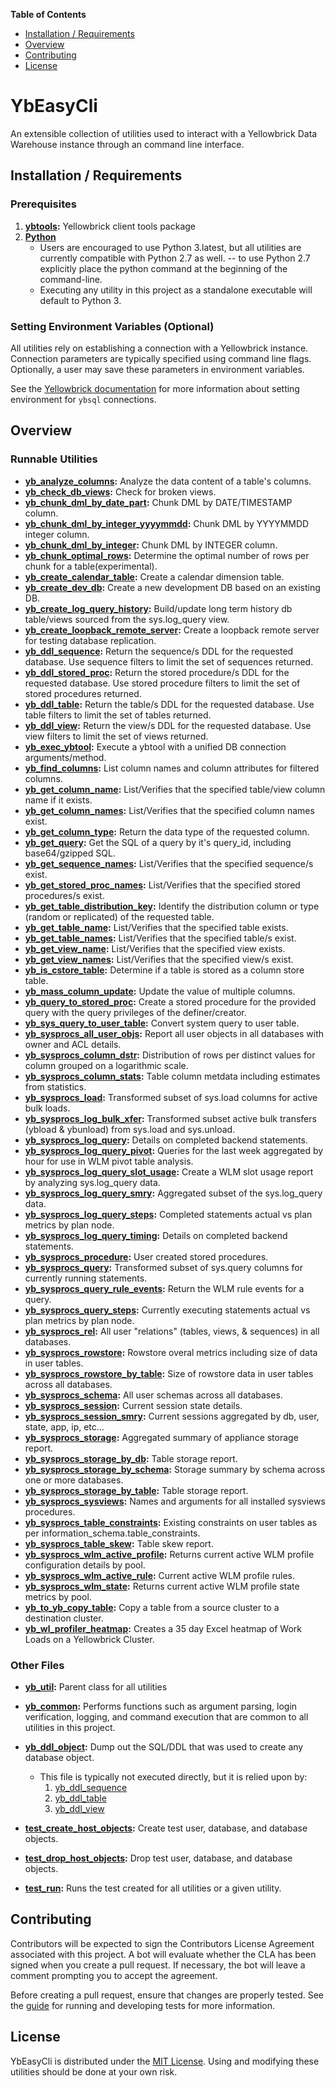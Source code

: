 **Table of Contents**

-  [Installation / Requirements](#installation)
-  [Overview](#overview)
-  [Contributing](#contributing)
-  [License](#license)

# YbEasyCli

An extensible collection of utilities used to interact with a Yellowbrick Data Warehouse instance through an command line interface.


<a id="installation"></a>

## Installation / Requirements

### Prerequisites

1.  **[ybtools](https://www.yellowbrick.com/docs/4.0/client_tools/client_tools_intro.html):**
    Yellowbrick client tools package
2.  **[Python](https://www.python.org)**
    - Users are encouraged to use Python 3.latest, but all utilities are currently compatible with Python 2.7 as well.
    -- to use Python 2.7 explicitly place the python command at the beginning of the command-line.
    - Executing any utility in this project as a standalone executable will default to Python 3.

### Setting Environment Variables (Optional)

All utilities rely on establishing a connection with a Yellowbrick instance.
Connection parameters are typically specified using command line flags.
Optionally, a user may save these parameters in environment variables.

See the [Yellowbrick documentation](https://www.yellowbrick.com/docs/5.2/administration/ybsql_env_variables.html) for more information about setting environment for `ybsql` connections.


<a id="overview"></a>

## Overview

### Runnable Utilities

-   **[yb_analyze_columns](./yb_analyze_columns.py):** Analyze the data content of a table's columns.
-   **[yb_check_db_views](./yb_check_db_views.py):** Check for broken views.
-   **[yb_chunk_dml_by_date_part](./yb_chunk_dml_by_date_part.py):** Chunk DML by DATE/TIMESTAMP column.
-   **[yb_chunk_dml_by_integer_yyyymmdd](./yb_chunk_dml_by_integer_yyyymmdd.py):** Chunk DML by YYYYMMDD integer column.
-   **[yb_chunk_dml_by_integer](./yb_chunk_dml_by_integer.py):** Chunk DML by INTEGER column.
-   **[yb_chunk_optimal_rows](./yb_chunk_optimal_rows.py):** Determine the optimal number of rows per chunk for a table(experimental).
-   **[yb_create_calendar_table](./yb_create_calendar_table.py):** Create a calendar dimension table.
-   **[yb_create_dev_db](./yb_create_dev_db.py):** Create a new development DB based on an existing DB.
-   **[yb_create_log_query_history](./yb_create_log_query_history.py):** Build/update long term history db table/views sourced from the sys.log_query view.
-   **[yb_create_loopback_remote_server](./yb_create_loopback_remote_server.py):** Create a loopback remote server for testing database replication.
-   **[yb_ddl_sequence](./yb_ddl_sequence.py):** Return the sequence/s DDL for the requested database.  Use sequence filters to limit the set of sequences returned.
-   **[yb_ddl_stored_proc](./yb_ddl_stored_proc.py):** Return the stored procedure/s DDL for the requested database.  Use stored procedure filters to limit the set of stored procedures returned.
-   **[yb_ddl_table](./yb_ddl_table.py):** Return the table/s DDL for the requested database.  Use table filters to limit the set of tables returned.
-   **[yb_ddl_view](./yb_ddl_view.py):** Return the view/s DDL for the requested database.  Use view filters to limit the set of views returned.
-   **[yb_exec_ybtool](./yb_exec_ybtool.py):** Execute a ybtool with a unified DB connection arguments/method.
-   **[yb_find_columns](./yb_find_columns.py):** List column names and column attributes for filtered columns.
-   **[yb_get_column_name](./yb_get_column_name.py):** List/Verifies that the specified table/view column name if it exists.
-   **[yb_get_column_names](./yb_get_column_names.py):** List/Verifies that the specified column names exist.
-   **[yb_get_column_type](./yb_get_column_type.py):** Return the data type of the requested column.
-   **[yb_get_query](./yb_get_query.py):** Get the SQL of a query by it's query_id, including base64/gzipped SQL.
-   **[yb_get_sequence_names](./yb_get_sequence_names.py):** List/Verifies that the specified sequence/s exist.
-   **[yb_get_stored_proc_names](./yb_get_stored_proc_names.py):** List/Verifies that the specified stored procedures/s exist.
-   **[yb_get_table_distribution_key](./yb_get_table_distribution_key.py):** Identify the distribution column or type (random or replicated) of the requested table.
-   **[yb_get_table_name](./yb_get_table_name.py):** List/Verifies that the specified table exists.
-   **[yb_get_table_names](./yb_get_table_names.py):** List/Verifies that the specified table/s exist.
-   **[yb_get_view_name](./yb_get_view_name.py):** List/Verifies that the specified view exists.
-   **[yb_get_view_names](./yb_get_view_names.py):** List/Verifies that the specified view/s exist.
-   **[yb_is_cstore_table](./yb_is_cstore_table.py):** Determine if a table is stored as a column store table.
-   **[yb_mass_column_update](./yb_mass_column_update.py):** Update the value of multiple columns.
-   **[yb_query_to_stored_proc](./yb_query_to_stored_proc.py):** Create a stored procedure for the provided query with the query privileges of the definer/creator.
-   **[yb_sys_query_to_user_table](./yb_sys_query_to_user_table.py):** Convert system query to user table.
-   **[yb_sysprocs_all_user_objs](./yb_sysprocs_all_user_objs.py):** Report all user objects in all databases with owner and ACL details.
-   **[yb_sysprocs_column_dstr](./yb_sysprocs_column_dstr.py):** Distribution of rows per distinct values for column grouped on a logarithmic scale.
-   **[yb_sysprocs_column_stats](./yb_sysprocs_column_stats.py):** Table column metdata including estimates from statistics.
-   **[yb_sysprocs_load](./yb_sysprocs_load.py):** Transformed subset of sys.load columns for active bulk loads.
-   **[yb_sysprocs_log_bulk_xfer](./yb_sysprocs_log_bulk_xfer.py):** Transformed subset active bulk transfers (ybload & ybunload) from sys.load and sys.unload.
-   **[yb_sysprocs_log_query](./yb_sysprocs_log_query.py):** Details on completed backend statements.
-   **[yb_sysprocs_log_query_pivot](./yb_sysprocs_log_query_pivot.py):** Queries for the last week aggregated by hour for use in WLM pivot table analysis.
-   **[yb_sysprocs_log_query_slot_usage](./yb_sysprocs_log_query_slot_usage.py):** Create a WLM slot usage report by analyzing sys.log_query data.
-   **[yb_sysprocs_log_query_smry](./yb_sysprocs_log_query_smry.py):** Aggregated subset of the sys.log_query data.
-   **[yb_sysprocs_log_query_steps](./yb_sysprocs_log_query_steps.py):** Completed statements actual vs plan metrics by plan node.
-   **[yb_sysprocs_log_query_timing](./yb_sysprocs_log_query_timing.py):** Details on completed backend statements.
-   **[yb_sysprocs_procedure](./yb_sysprocs_procedure.py):** User created stored procedures.
-   **[yb_sysprocs_query](./yb_sysprocs_query.py):** Transformed subset of sys.query columns for currently running statements.
-   **[yb_sysprocs_query_rule_events](./yb_sysprocs_query_rule_events.py):** Return the WLM rule events for a query.
-   **[yb_sysprocs_query_steps](./yb_sysprocs_query_steps.py):** Currently executing statements actual vs plan metrics by plan node.
-   **[yb_sysprocs_rel](./yb_sysprocs_rel.py):** All user "relations" (tables, views, & sequences) in all databases.
-   **[yb_sysprocs_rowstore](./yb_sysprocs_rowstore.py):** Rowstore overal metrics including size of data in user tables.
-   **[yb_sysprocs_rowstore_by_table](./yb_sysprocs_rowstore_by_table.py):** Size of rowstore data in user tables across all databases.
-   **[yb_sysprocs_schema](./yb_sysprocs_schema.py):** All user schemas across all databases.
-   **[yb_sysprocs_session](./yb_sysprocs_session.py):** Current session state details.
-   **[yb_sysprocs_session_smry](./yb_sysprocs_session_smry.py):** Current sessions aggregated by db, user, state, app, ip, etc...
-   **[yb_sysprocs_storage](./yb_sysprocs_storage.py):** Aggregated summary of appliance storage report.
-   **[yb_sysprocs_storage_by_db](./yb_sysprocs_storage_by_db.py):** Table storage report.
-   **[yb_sysprocs_storage_by_schema](./yb_sysprocs_storage_by_schema.py):** Storage summary by schema across one or more databases.
-   **[yb_sysprocs_storage_by_table](./yb_sysprocs_storage_by_table.py):** Table storage report.
-   **[yb_sysprocs_sysviews](./yb_sysprocs_sysviews.py):** Names and arguments for all installed sysviews procedures.
-   **[yb_sysprocs_table_constraints](./yb_sysprocs_table_constraints.py):** Existing constraints on user tables as per information_schema.table_constraints.
-   **[yb_sysprocs_table_skew](./yb_sysprocs_table_skew.py):** Table skew report.
-   **[yb_sysprocs_wlm_active_profile](./yb_sysprocs_wlm_active_profile.py):** Returns current active WLM profile configuration details by pool.
-   **[yb_sysprocs_wlm_active_rule](./yb_sysprocs_wlm_active_rule.py):** Current active WLM profile rules.
-   **[yb_sysprocs_wlm_state](./yb_sysprocs_wlm_state.py):** Returns current active WLM profile state metrics by pool.
-   **[yb_to_yb_copy_table](./yb_to_yb_copy_table.py):** Copy a table from a source cluster to a destination cluster.
-   **[yb_wl_profiler_heatmap](./yb_wl_profiler_heatmap.py):** Creates a 35 day Excel heatmap of Work Loads on a Yellowbrick Cluster.

### Other Files

-   **[yb_util](./yb_util.py):** Parent class for all utilities
-   **[yb_common](./yb_common.py):** Performs functions such as argument parsing, login verification, logging,
    and command execution that are common to all utilities in this project.
-   **[yb_ddl_object](./yb_ddl_object.py):** Dump out the SQL/DDL that was used to create any database object.
    - This file is typically not executed directly, but it is relied upon by:
      1.  [yb_ddl_sequence](./yb_ddl_sequence.py)
      2.  [yb_ddl_table](./yb_ddl_table.py)
      3.  [yb_ddl_view](./yb_ddl_view.py)

-   **[test_create_host_objects](./test/test_create_host_objects.py):** Create test user, database, and database objects.
-   **[test_drop_host_objects](./test/test_drop_host_objects.py):** Drop test user, database, and database objects.
-   **[test_run](./test/test_run.py):** Runs the test created for all utilities or a given utility.


<a id="contributing"></a>

## Contributing

Contributors will be expected to sign the Contributors License Agreement
associated with this project. A bot will evaluate whether the CLA has been
signed when you create a pull request. If necessary, the bot will leave a comment
prompting you to accept the agreement.

Before creating a pull request, ensure that changes are properly tested. See the
[guide](./test/README.md) for running and developing tests for more information.

<a id="license"></a>

## License

YbEasyCli is distributed under the [MIT License](./LICENSE). Using and modifying
these utilities should be done at your own risk.
